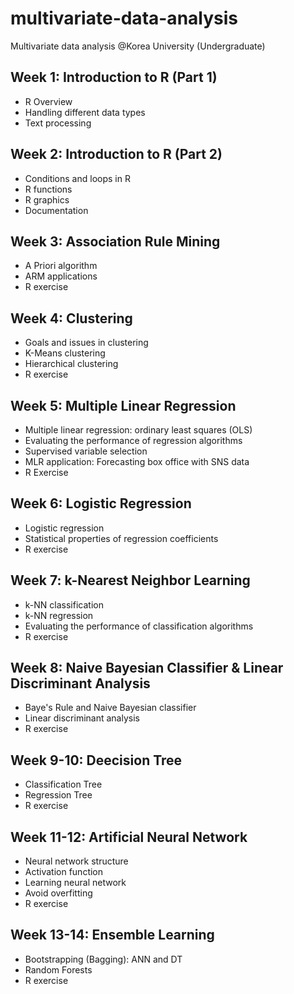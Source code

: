 # multivariate-data-analysis
Multivariate data analysis @Korea University (Undergraduate)

## Week 1: Introduction to R (Part 1)
* R Overview
* Handling different data types
* Text processing

## Week 2: Introduction to R (Part 2)
* Conditions and loops in R
* R functions
* R graphics
* Documentation

## Week 3: Association Rule Mining
* A Priori algorithm
* ARM applications
* R exercise

## Week 4: Clustering
* Goals and issues in clustering
* K-Means clustering
* Hierarchical clustering
* R exercise

## Week 5: Multiple Linear Regression
* Multiple linear regression: ordinary least squares (OLS)
* Evaluating the performance of regression algorithms
* Supervised variable selection
* MLR application: Forecasting box office with SNS data
* R Exercise

## Week 6: Logistic Regression
* Logistic regression
* Statistical properties of regression coefficients
* R exercise

## Week 7: k-Nearest Neighbor Learning
* k-NN classification
* k-NN regression
* Evaluating the performance of classification algorithms
* R exercise

## Week 8: Naive Bayesian Classifier & Linear Discriminant Analysis
* Baye's Rule and Naive Bayesian classifier
* Linear discriminant analysis
* R exercise

## Week 9-10: Deecision Tree
* Classification Tree
* Regression Tree
* R exercise

## Week 11-12: Artificial Neural Network
* Neural network structure
* Activation function
* Learning neural network
* Avoid overfitting
* R exercise

## Week 13-14: Ensemble Learning
* Bootstrapping (Bagging): ANN and DT
* Random Forests
* R exercise
